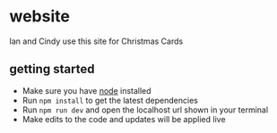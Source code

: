# website

Ian and Cindy use this site for Christmas Cards

## getting started

- Make sure you have [node]("https://nodejs.org/en") installed
- Run `npm install` to get the latest dependencies
- Run `npm run dev` and open the localhost url shown in your terminal
- Make edits to the code and updates will be applied live
